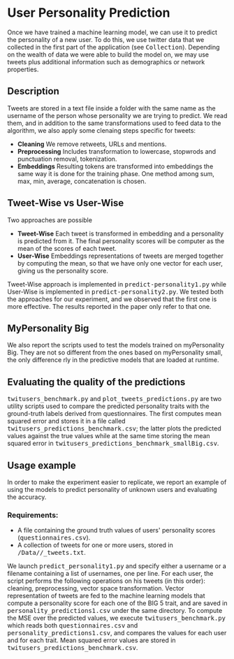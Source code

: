 User Personality Prediction
======
Once we have trained a machine learning model, we can use it to predict the personality of a new user. To do this, we use twitter data that we collected in the first part of the application (see <tt>Collection</tt>). 
Depending on the wealth of data we were able to build the model on, we may use tweets plus additional information such as demographics or network properties.

Description
-----
Tweets are stored in a text file inside a folder with the same name as the username of the person whose personality we are trying to predict.
We read them, and in addition to the same transformations used to feed data to the algorithm, we also apply some clenaing steps specific for tweets:

* <b>Cleaning</b> We remove retweets, URLs and mentions.
* <b>Preprocessing</b> Includes transformation to lowercase, stopwrods and punctuation removal, tokenization.
* <b>Embeddings</b> Resulting tokens are transformed into embeddings the same way it is done for the training phase. One method among sum, max, min, average, concatenation is chosen. 

Tweet-Wise vs User-Wise
-----
Two approaches are possible
* <b>Tweet-Wise</b> Each tweet is transformed in embedding and a personality is predicted from it. The final personality scores will be computer as the mean of the scores of each tweet.
* <b>User-Wise</b> Embeddings representations of tweets are merged together by computing the mean, so that we have only one vector for each user, giving us the personality score.

Tweet-Wise approach is implemented in <tt>predict-personality1.py</tt> while User-Wise is implemented in <tt>predict-personality2.py</tt>. We tested both the approaches for our experiment, and we observed that the first one is more effective. The results reported in the paper only refer to that one.


MyPersonality Big
-----
We also report the scripts used to test the models trained on myPersonality Big. They are not so different from the ones based on myPersonality small, the only difference rly in the predictive models that are loaded at runtime.


Evaluating the quality of the predictions
-----
<tt>twitusers_benchmark.py</tt> and <tt>plot_tweets_predictions.py</tt> are two utility scripts used to compare the predicted personality traits with the ground-truth labels derived from questionnaires. The first computes mean squared error and stores it in a file called <tt>twitusers_predictions_benchmark.csv</tt>; the latter plots the predicted values against the true values while at the same time storing the mean squared error in <tt>twitusers_predictions_benchmark_smallBig.csv</tt>.

Usage example
-----
In order to make the experiment easier to replicate, we report an example of using the models to predict personality of unknown users and evaluating the accuracy.

### Requirements:
* A file containing the ground truth values of users' personality scores (<tt>questionnaires.csv</tt>).
* A collection of tweets for one or more users, stored in <tt>/Data/<username>/<username>_tweets.txt</tt>.

We launch <tt>predict_personality1.py</tt> and specify either a username or a filename containing a list of usernames, one per line. For each user, the script performs the following operations on his tweets (in this order): cleaning, preprocessing, vector space transformation.
Vector representation of tweets are fed to the machine learning models that compute a personality score for each one of the BIG 5 trait, and are saved in <tt>personality_predictions1.csv</tt> under the same directory.
To compute the MSE over the predicted values, we execute <tt>twitusers_benchmark.py</tt> which reads both <tt>questionnaires.csv</tt> and <tt>personality_predictions1.csv</tt>, and compares the values for each user and for each trait. Mean squared error values are stored in <tt>twitusers_predictions_benchmark.csv</tt>.
